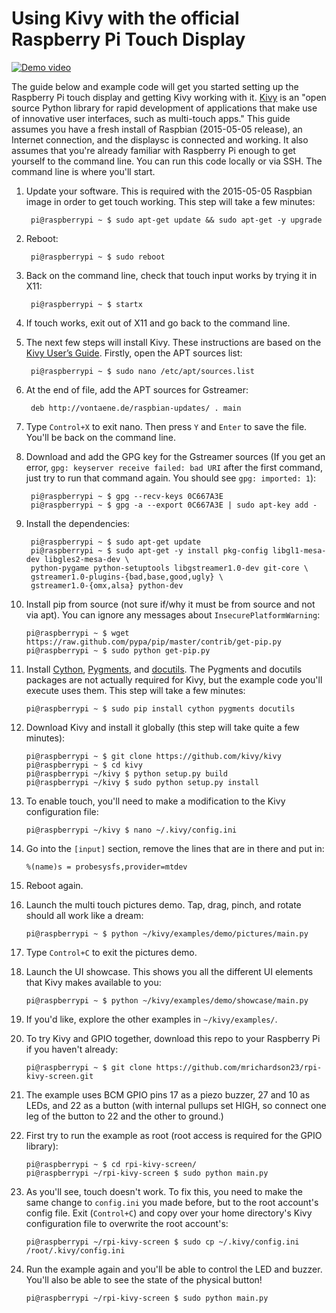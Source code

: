 # Using Kivy with the official Raspberry Pi Touch Display

[![Demo video](http://img.youtube.com/vi/Eah3Zq18OyM/0.jpg)](http://www.youtube.com/watch?v=Eah3Zq18OyM)

The guide below and example code will get you started setting up the Raspberry Pi touch display and getting Kivy working with it. [Kivy](http://kivy.org/) is an "open source Python library for rapid development of applications
that make use of innovative user interfaces, such as multi-touch apps." This guide assumes you have a fresh install of Raspbian (2015-05-05 release), an Internet connection, and  the displaysc is connected and working. It also assumes that you're already familiar with Raspberry Pi enough to get yourself to the command line. You can run this code locally or via SSH. The command line is where you'll start.

1. Update your software. This is required with the 2015-05-05 Raspbian image in order to get touch working. This step will take a few minutes:

        pi@raspberrypi ~ $ sudo apt-get update && sudo apt-get -y upgrade

2. Reboot:

        pi@raspberrypi ~ $ sudo reboot

3. Back on the command line, check that touch input works by trying it in X11:

        pi@raspberrypi ~ $ startx

4. If touch works, exit out of X11 and go back to the command line.
5. The next few steps will install Kivy. These instructions are based on the [Kivy User’s Guide](http://kivy.org/docs/installation/installation-rpi.html). Firstly, open the APT sources list:

        pi@raspberrypi ~ $ sudo nano /etc/apt/sources.list

6. At the end of file, add the APT sources for Gstreamer:

        deb http://vontaene.de/raspbian-updates/ . main

7. Type `Control+X` to exit nano. Then press `Y` and `Enter` to save the file. You'll be back on the command line.

8. Download and add the GPG key for the Gstreamer sources (If you get an error, `gpg: keyserver receive failed: bad URI` after the first command, just try to run that command again. You should see `gpg: imported: 1`):

        pi@raspberrypi ~ $ gpg --recv-keys 0C667A3E
        pi@raspberrypi ~ $ gpg -a --export 0C667A3E | sudo apt-key add -

9. Install the dependencies:

        pi@raspberrypi ~ $ sudo apt-get update
        pi@raspberrypi ~ $ sudo apt-get -y install pkg-config libgl1-mesa-dev libgles2-mesa-dev \
        python-pygame python-setuptools libgstreamer1.0-dev git-core \
        gstreamer1.0-plugins-{bad,base,good,ugly} \
        gstreamer1.0-{omx,alsa} python-dev

10. Install pip from source (not sure if/why it must be from source and not via apt). You can ignore any messages about `InsecurePlatformWarning`:

        pi@raspberrypi ~ $ wget https://raw.github.com/pypa/pip/master/contrib/get-pip.py
        pi@raspberrypi ~ $ sudo python get-pip.py

11. Install [Cython](http://cython.org/), [Pygments](http://pygments.org/), and [docutils](https://pypi.python.org/pypi/docutils). The Pygments and docutils packages are not actually required for Kivy, but the example code you'll execute uses them. This step will take a few minutes:

        pi@raspberrypi ~ $ sudo pip install cython pygments docutils

12. Download Kivy and install it globally (this step will take quite a few minutes):

        pi@raspberrypi ~ $ git clone https://github.com/kivy/kivy
        pi@raspberrypi ~ $ cd kivy
        pi@raspberrypi ~/kivy $ python setup.py build
        pi@raspberrypi ~/kivy $ sudo python setup.py install

13. To enable touch, you'll need to make a modification to the Kivy configuration file:

        pi@raspberrypi ~/kivy $ nano ~/.kivy/config.ini

14. Go into the `[input]` section, remove the lines that are in there and put in:

        %(name)s = probesysfs,provider=mtdev

15. Reboot again.

16. Launch the multi touch pictures demo. Tap, drag, pinch, and rotate should all work like a dream:

        pi@raspberrypi ~ $ python ~/kivy/examples/demo/pictures/main.py

17. Type `Control+C` to exit the pictures demo.

18. Launch the UI showcase. This shows you all the different UI elements that Kivy makes available to you:

        pi@raspberrypi ~ $ python ~/kivy/examples/demo/showcase/main.py

19. If you'd like, explore the other examples in `~/kivy/examples/`.

20. To try Kivy and GPIO together, download this repo to your Raspberry Pi if you haven't already:

        pi@raspberrypi ~ $ git clone https://github.com/mrichardson23/rpi-kivy-screen.git

21. The example uses BCM GPIO pins 17 as a piezo buzzer, 27 and 10 as LEDs, and 22 as a button (with internal pullups set HIGH, so connect one leg of the button to 22 and the other to ground.)

22. First try to run the example as root (root access is required for the GPIO library):

        pi@raspberrypi ~ $ cd rpi-kivy-screen/
        pi@raspberrypi ~/rpi-kivy-screen $ sudo python main.py 

22. As you'll see, touch doesn't work. To fix this, you need to make the same change to `config.ini` you made before, but to the root account's config file. Exit (`Control+C`) and copy over your home directory's Kivy configuration file to overwrite the root account's: 

        pi@raspberrypi ~/rpi-kivy-screen $ sudo cp ~/.kivy/config.ini /root/.kivy/config.ini

23. Run the example again and you'll be able to control the LED and buzzer. You'll also be able to see the state of the physical button!

        pi@raspberrypi ~/rpi-kivy-screen $ sudo python main.py 
